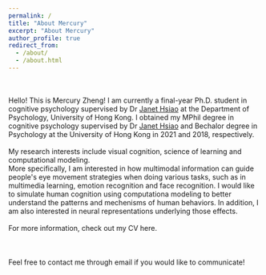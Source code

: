 ```yaml
---
permalink: /
title: "About Mercury"
excerpt: "About Mercury"
author_profile: true
redirect_from: 
  - /about/
  - /about.html
---
```

  \
  \
Hello! This is Mercury Zheng! I am currently a final-year Ph.D. student in cognitive psychology supervised by Dr [Janet Hsiao](https://scholar.google.com/citations?hl=zh-CN&user=Cpnk91sAAAAJ) at the Department of Psychology, University of Hong Kong. I obtained my MPhil degree in cognitive psychology supervised by Dr [Janet Hsiao](https://scholar.google.com/citations?hl=zh-CN&user=Cpnk91sAAAAJ) and Bechalor degree in Psychology at the University of Hong Kong in 2021 and 2018, respectively.
\
  \
My research interests include visual cognition, science of learning and computational modeling.\
More specifically, I am interested in how multimodal information can guide people's eye movement strategies when doing various tasks, such as in multimedia learning, emotion recognition and face recognition. I would like to simulate human cognition using computationa modeling to better understand the patterns and mechenisms of human behaviors. In addition, I am also interested in neural representations underlying those effects.
\
  \
For more information, check out my CV here.
\
  \
  \
  \
Feel free to contact me through email if you would like to communicate!

  
